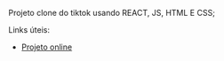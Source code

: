Projeto clone do tiktok usando REACT, JS, HTML E CSS;



Links úteis: 
- <a href="https://tiktok---clone-f0b75.web.app"> Projeto online </a>
